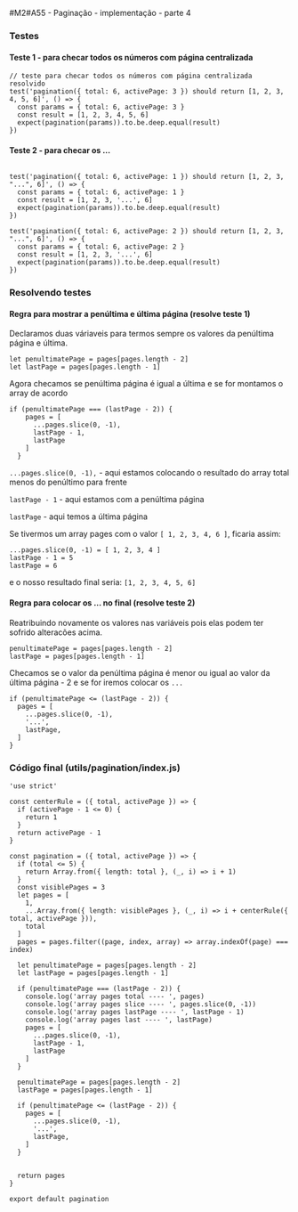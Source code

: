 #M2#A55 - Paginação - implementação - parte 4


### Testes

#### Teste 1 - para checar todos os números com página centralizada

```
// teste para checar todos os números com página centralizada resolvido
test('pagination({ total: 6, activePage: 3 }) should return [1, 2, 3, 4, 5, 6]', () => {
  const params = { total: 6, activePage: 3 }
  const result = [1, 2, 3, 4, 5, 6]
  expect(pagination(params)).to.be.deep.equal(result)
})
```

#### Teste 2 - para checar os ...

```

test('pagination({ total: 6, activePage: 1 }) should return [1, 2, 3, "...", 6]', () => {
  const params = { total: 6, activePage: 1 }
  const result = [1, 2, 3, '...', 6]
  expect(pagination(params)).to.be.deep.equal(result)
})

test('pagination({ total: 6, activePage: 2 }) should return [1, 2, 3, "...", 6]', () => {
  const params = { total: 6, activePage: 2 }
  const result = [1, 2, 3, '...', 6]
  expect(pagination(params)).to.be.deep.equal(result)
})

```


### Resolvendo testes

#### Regra para mostrar a penúltima e última página (resolve teste 1)

Declaramos duas váriaveis para termos sempre os valores da penúltima página e última.
```
let penultimatePage = pages[pages.length - 2]
let lastPage = pages[pages.length - 1]
```

Agora checamos se penúltima página é igual a última e se for montamos o array de acordo

```
if (penultimatePage === (lastPage - 2)) {
    pages = [
      ...pages.slice(0, -1),
      lastPage - 1,
      lastPage
    ]
  }
```
`...pages.slice(0, -1),` - aqui estamos colocando o resultado do array total menos do penúltimo para frente

`lastPage - 1` - aqui estamos com a penúltima página

`lastPage` - aqui temos a última página

Se tivermos um array pages com o valor `[ 1, 2, 3, 4, 6 ]`, ficaria assim:
```
...pages.slice(0, -1) = [ 1, 2, 3, 4 ]
lastPage - 1 = 5
lastPage = 6
```
e o nosso resultado final seria: `[1, 2, 3, 4, 5, 6]`

#### Regra para colocar os ... no final (resolve teste 2)

Reatribuindo novamente os valores nas variáveis pois elas podem ter sofrido alteracões acima.
```
penultimatePage = pages[pages.length - 2]
lastPage = pages[pages.length - 1]
```

Checamos se o valor da penúltima página é menor ou igual ao valor da última página - 2 e se for iremos colocar os `...`

```
if (penultimatePage <= (lastPage - 2)) {
  pages = [
    ...pages.slice(0, -1),
    '...',
    lastPage,
  ]
}
```

### Código final (utils/pagination/index.js)

```
'use strict'

const centerRule = ({ total, activePage }) => {
  if (activePage - 1 <= 0) {
    return 1
  }
  return activePage - 1
}

const pagination = ({ total, activePage }) => {
  if (total <= 5) {
    return Array.from({ length: total }, (_, i) => i + 1)
  }
  const visiblePages = 3
  let pages = [
    1,
    ...Array.from({ length: visiblePages }, (_, i) => i + centerRule({ total, activePage })),
    total
  ]
  pages = pages.filter((page, index, array) => array.indexOf(page) === index)

  let penultimatePage = pages[pages.length - 2]
  let lastPage = pages[pages.length - 1]

  if (penultimatePage === (lastPage - 2)) {
    console.log('array pages total ---- ', pages)
    console.log('array pages slice ---- ', pages.slice(0, -1))
    console.log('array pages lastPage ---- ', lastPage - 1)
    console.log('array pages last ---- ', lastPage)
    pages = [
      ...pages.slice(0, -1),
      lastPage - 1,
      lastPage
    ]
  }

  penultimatePage = pages[pages.length - 2]
  lastPage = pages[pages.length - 1]

  if (penultimatePage <= (lastPage - 2)) {
    pages = [
      ...pages.slice(0, -1),
      '...',
      lastPage,
    ]
  }


  return pages
}

export default pagination
```
